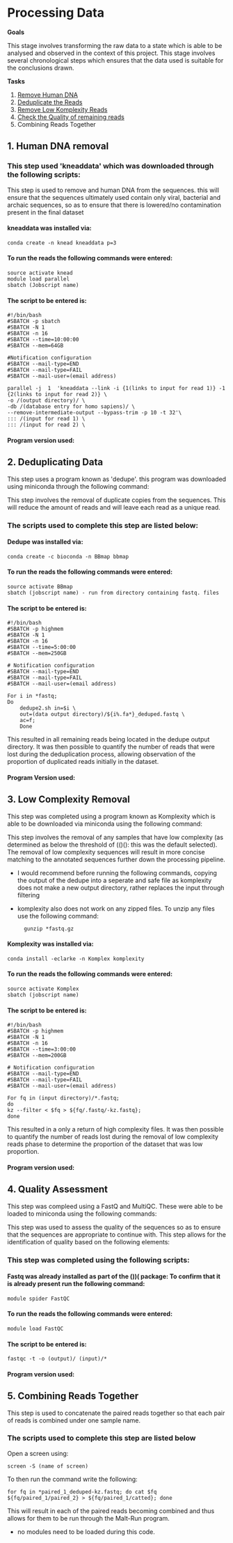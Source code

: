 Processing Data
===============

**Goals**

This stage involves transforming the raw data to a state which is able to be analysed and observed in the context of this project. This stage involves several chronological steps which ensures that the data used is suitable for the conclusions drawn. 


**Tasks**

 1. [Remove Human DNA](https://github.com/darcey-watson/Viral-Content-Project/blob/master/1.%20Processing%20Data.md#3-human-dna-removal)
 2. [Deduplicate the Reads](https://github.com/darcey-watson/Viral-Content-Project/blob/master/1.%20Processing%20Data.md#1-deduplicating-data)
 3. [Remove Low Komplexity Reads](https://github.com/darcey-watson/Viral-Content-Project/blob/master/1.%20Processing%20Data.md#2-low-complexity-removal)
 4. [Check the Quality of remaining reads](https://github.com/darcey-watson/Viral-Content-Project/blob/master/1.%20Processing%20Data.md#4-quality-assessment)
 5. Combining Reads Together


## 1. Human DNA removal 

### This step used 'kneaddata' which was downloaded through the following scripts:

This step is used to remove and human DNA from the sequences. this will ensure that the sequences ultimately used contain only viral, bacterial and archaic sequences, so as to ensure that there is lowered/no contamination present in the final dataset

#### kneaddata was installed via:

    conda create -n knead kneaddata p=3
    
#### To  run the reads the following commands were entered:

    source activate knead
    module load parallel
    sbatch (Jobscript name)
    
#### The script to be entered is:

    #!/bin/bash
    #SBATCH -p sbatch
    #SBATCH -N 1
    #SBATCH -n 16
    #SBATCH --time=10:00:00
    #SBATCH --mem=64GB
    
    #Notification configuration
    #SBATCH --mail-type=END
    #SBATCH --mail-type=FAIL
    #SBATCH --mail-user=(email address)
    
    parallel -j  1  'kneaddata --link -i {1(links to input for read 1)} -1 {2(links to input for read 2)} \
    -o /(output directory)/ \
    -db /(database entry for homo sapiens)/ \
    --remove-intermediate-output --bypass-trim -p 10 -t 32'\
    ::: /(input for read 1) \
    ::: /(input for read 2) \
    
#### Program version used:

## 2. Deduplicating Data
This step uses a program known as 'dedupe'. this program was downloaded using miniconda through the following command: 

This step involves the removal of duplicate copies from the sequences. This will reduce the amount of reads and will leave each read as a unique read. 

### The scripts used to complete this step are listed below:

#### Dedupe was installed via:
 
    conda create -c bioconda -n BBmap bbmap
  
#### To run the reads the following commands were entered:
   
    source activate BBmap
    sbatch (jobscript name) - run from directory containing fastq. files

#### The script to be entered is: 

    #!/bin/bash
    #SBATCH -p highmem
    #SBATCH -N 1
    #SBATCH -n 16
    #SBATCH --time=5:00:00
    #SBATCH --mem=250GB
    
    # Notification configuration
    #SBATCH --mail-type=END
    #SBATCH --mail-type=FAIL
    #SBATCH --mail-user=(email address)
    
    For i in *fastq;
    Do
	    dedupe2.sh in=$i \
	    out=(data output directory)/${i%.fa*}_deduped.fastq \
	    ac=f;
	    Done 

This resulted in all remaining reads being located in the dedupe output directory. It was then possible to quantify the number of reads that were lost during the deduplication process, allowing observation of the proportion of duplicated reads initially in the dataset.

#### Program Version used:


## 3. Low Complexity Removal
This step was completed using a program known as Komplexity which is able to be downloaded via miniconda using the following command: 

This step involves the removal of any samples that have low complexity (as determined as below the threshold of (()(): this was the default selected). The removal of low complexity sequences will result in more concise matching to the annotated sequences further down the processing pipeline. 

* I would recommend before running the following commands, copying the output of the dedupe into a seperate and safe file as komplexity does not make a new output directory, rather replaces the input through filtering
* komplexity also does not work on any zipped files. To unzip any files use the following command:

        gunzip *fastq.gz


#### Komplexity was installed via:

    conda install -eclarke -n Komplex komplexity

#### To run the reads the following commands were entered:

    source activate Komplex
    sbatch (jobscript name)
    
#### The script to be entered is:

    #!/bin/bash
    #SBATCH -p highmem
    #SBATCH -N 1
    #SBATCH -n 16
    #SBATCH --time=3:00:00
    #SBATCH --mem=200GB
    
    # Notification configuration
    #SBATCH --mail-type=END
    #SBATCH --mail-type=FAIL
    #SBATCH --mail-user=(email address)
    
    For fq in (input directory)/*.fastq;
    do
    kz --filter < $fq > ${fq/.fastq/-kz.fastq};
    done
    
This resulted in a only a return of high complexity files. It was then possible to quantify the number of reads lost during the removal of low complexity reads phase to determine the proportion of the dataset that was low proportion.

#### Program version used:

## 4. Quality Assessment
This step was compleed using a FastQ and MultiQC. These were able to be loaded to miniconda using the following commands:

This step was used to assess the quality of the sequences so as to ensure that the sequences are appropriate to continue with. This step allows for the identification of quality based on the following elements: 

### This step was completed using the following scripts:

#### Fastq was already installed as part of the ())( package: To confirm that it is already present run the following command:

    module spider FastQC

#### To run the reads the following commands were entered:

    module load FastQC

#### The script to be entered is:

    fastqc -t -o (output)/ (input)/*
    
#### Program version used:

## 5. Combining Reads Together

This step is used to concatenate the paired reads together so that each pair of reads is combined under one sample name.

### The scripts used to complete this step are listed below
Open a screen using:

    screen -S (name of screen)
To then run the command write the following:

    for fq in *paired_1_deduped-kz.fastq; do cat $fq ${fq/paired_1/paired_2} > ${fq/paired_1/catted}; done 
This will result in each of the paired reads becoming combined and thus allows for them to be run through the Malt-Run program. 

 - no modules need to be loaded during this code. 


